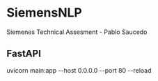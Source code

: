 # SiemensNLP
Siemenes Technical Assesment - Pablo Saucedo


## FastAPI
uvicorn main:app --host 0.0.0.0 --port 80 --reload